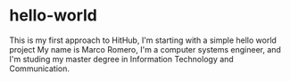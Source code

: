 # hello-world
This is my first approach to HitHub, I'm starting with a simple hello world project
My name is Marco Romero, I'm a computer systems engineer, and I'm studing my master degree in Information Technology and Communication.
